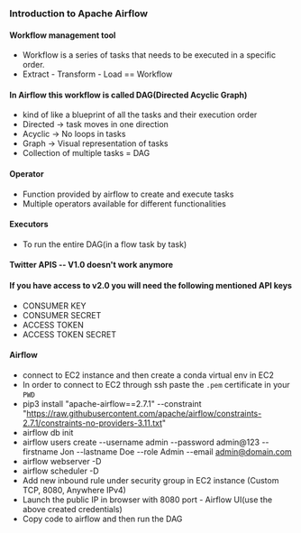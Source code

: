 ### Introduction to Apache Airflow

#### Workflow management tool 

- Workflow is a series of tasks that needs to be executed in a specific order.
- Extract - Transform - Load == Workflow

#### In Airflow this workflow is called DAG(Directed Acyclic Graph)
- kind of like a blueprint of all the tasks and their execution order
- Directed -> task moves in one direction
- Acyclic -> No loops in tasks
- Graph -> Visual representation of tasks
- Collection of multiple tasks = DAG

#### Operator 

- Function provided by airflow to create and execute tasks
- Multiple operators available for different functionalities

#### Executors

- To run the entire DAG(in a flow task by task)


#### Twitter APIS -- V1.0 doesn't work anymore
#### If you have access to v2.0 you will need the following mentioned API keys

- CONSUMER KEY 
- CONSUMER SECRET 
- ACCESS TOKEN 
- ACCESS TOKEN SECRET

#### Airflow

- connect to EC2 instance and then create a conda virtual env in EC2 
- In order to connect to EC2 through ssh paste the `.pem` certificate in your `PWD`
- pip3 install "apache-airflow==2.7.1" --constraint "https://raw.githubusercontent.com/apache/airflow/constraints-2.7.1/constraints-no-providers-3.11.txt"
- airflow db init
-  airflow users create --username admin --password admin@123 --firstname Jon --lastname Doe --role Admin --email admin@domain.com
- airflow webserver -D
- airflow scheduler -D
- Add new inbound rule under security group in EC2 instance (Custom TCP, 8080, Anywhere IPv4)
- Launch the public IP in browser with 8080 port - Airflow UI(use the above created credentials)
- Copy code to airflow and then run the DAG